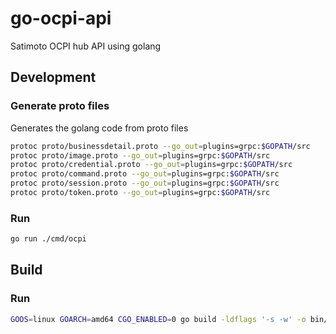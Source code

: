 # go-ocpi-api
Satimoto OCPI hub API using golang

## Development

### Generate proto files
Generates the golang code from proto files
```bash
protoc proto/businessdetail.proto --go_out=plugins=grpc:$GOPATH/src
protoc proto/image.proto --go_out=plugins=grpc:$GOPATH/src
protoc proto/credential.proto --go_out=plugins=grpc:$GOPATH/src
protoc proto/command.proto --go_out=plugins=grpc:$GOPATH/src
protoc proto/session.proto --go_out=plugins=grpc:$GOPATH/src
protoc proto/token.proto --go_out=plugins=grpc:$GOPATH/src
```

### Run
```bash
go run ./cmd/ocpi
```

## Build

### Run
```bash
GOOS=linux GOARCH=amd64 CGO_ENABLED=0 go build -ldflags '-s -w' -o bin/main cmd/ocpi/main.go
```
